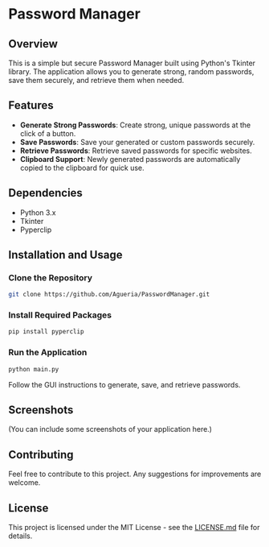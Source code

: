 # Password Manager

## Overview

This is a simple but secure Password Manager built using Python's Tkinter library. The application allows you to generate strong, random passwords, save them securely, and retrieve them when needed.

## Features

- **Generate Strong Passwords**: Create strong, unique passwords at the click of a button.
- **Save Passwords**: Save your generated or custom passwords securely.
- **Retrieve Passwords**: Retrieve saved passwords for specific websites.
- **Clipboard Support**: Newly generated passwords are automatically copied to the clipboard for quick use.

## Dependencies

- Python 3.x
- Tkinter
- Pyperclip

## Installation and Usage

### Clone the Repository

```bash
git clone https://github.com/Agueria/PasswordManager.git
```

### Install Required Packages

```bash
pip install pyperclip
```

### Run the Application

```bash
python main.py
```

Follow the GUI instructions to generate, save, and retrieve passwords.

## Screenshots

(You can include some screenshots of your application here.)

## Contributing

Feel free to contribute to this project. Any suggestions for improvements are welcome.

## License

This project is licensed under the MIT License - see the [LICENSE.md](LICENSE.md) file for details.
